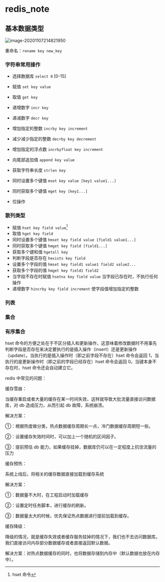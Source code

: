 # redis_note

## 基本数据类型

![image-20201107214821950](https://i.loli.net/2020/11/07/UYCFEyLbHh7RK9g.png)

重命名：`rename key new_key`

### 字符串常用操作

- 选择数据库 `select 0` [0-15]

- 赋值 `set key value`
- 取值 `get key`
- 递增数字 `incr key`
- 递减数字 `decr key`
- 增加指定的整数 `incrby key increment`
- 减少减少指定的整数 `decrby key decrement`
- 增加指定的浮点数 `incrbyfloat key increment`
- 向尾部追加值 `append key value`
- 获取字符串长度 `strlen key`
- 同时设置多个键值 `mset key value [key1 value1...]`
- 同时获取多个键值 `mget key [key1...]`
- 位操作

### 散列类型

- 赋值 `hset key field value`[^1]
- 取值 `hget key field`
- 同时设置多个键值 `hmset key field value [field1 value1...]`
- 同时获取多个键值 `hmget key field [field1...]`
- 获取多个键和值 `hgetall key`
- 判断字段是否存在 `hexists key field`
- 设置多个字段的值 `hmset key field1 value1 field2 value2...`
- 获取多个字段的值 `hmget key field1 field2`
- 当字段不存在时赋值 `hsetnx key field value` 当字段已存在时，不执行任何操作
- 递增数字 `hincrby key field increment` 使字段值增加指定的整数

### 列表

### 集合

### 有序集合

[^1]: hset 命令

hset 命令的方便之处在于不区分插入和更新操作，这意味着修改数据时不用事先判断字段是否存在来决定要执行的是插入操作（insert）还是更新操作（update）。当执行的是插入操作时（即之前字段不存在）hset 命令会返回 1，当执行的是更新操作时（即之前的字段已经存在）hset 命令会返回 0。当键本身不存在时，hset 命令还会自动建立它。

redis 中常见的问题：

缓存雪崩：

当缓存重启或者大量的缓存在某一时间失效，这样就导致大批流量直接访问数据库，对 db 造成压力，从而引起 db 故障，系统崩溃。

解决方案：

①：根据热度做分类，热点数据缓存周期长一点，冷门数据缓存周期短一些。

②：设置缓存失效时间时，可以加上一个随机的区间因子。

③：提前预估 db 能力，如果缓存挂掉，数据库仍可以在一定程度上抗住流量的压力

缓存预热：

系统上线后，将相关的缓存数据直接加载到缓存系统

解决方案：

①：数据量不大时，在工程启动时加载缓存

②：设置定时任务脚本，进行缓存的刷新。

③：数据量太大的时候，优先保证热点数据进行提前加载到缓存。

缓存降级：

降级的情况，就是缓存失效或者缓存服务挂掉的情况下，我们也不去访问数据库。我们直接访问内存部分数据缓存或者直接返回默认数据。

解决方案：对热点数据缓存的同时，也将数据存储到内存中（默认数据也放在内存中）。
